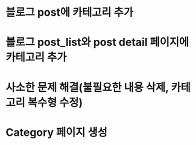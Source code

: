 # 블로그 post에 카테고리 추가
# 블로그 post_list와 post detail 페이지에 카테고리 추가
# 사소한 문제 해결(불필요한 내용 삭제, 카테고리 복수형 수정)
# Category 페이지 생성
